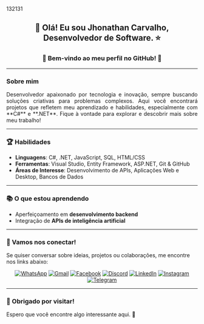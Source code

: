 132131
## <p align="center">👋 Olá! Eu sou <strong>Jhonathan Carvalho</strong>, Desenvolvedor de Software. ⭐</p>

### <p align="center">🚀 Bem-vindo ao meu perfil no GitHub! 💜</p>

---

### Sobre mim  
<p align="justify">  
Desenvolvedor apaixonado por tecnologia e inovação, sempre buscando soluções criativas para problemas complexos. Aqui você encontrará projetos que refletem meu aprendizado e habilidades, especialmente com **C#** e **.NET**. Fique à vontade para explorar e descobrir mais sobre meu trabalho!  
</p>

---

### 🏆 Habilidades  

- **Linguagens**: C#, .NET, JavaScript, SQL, HTML/CSS  
- **Ferramentas**: Visual Studio, Entity Framework, ASP.NET, Git & GitHub  
- **Áreas de Interesse**: Desenvolvimento de APIs, Aplicações Web e Desktop, Bancos de Dados  

---

### 📚 O que estou aprendendo  
- Aperfeiçoamento em **desenvolvimento backend**  
- Integração de **APIs de inteligência artificial**  

---

### 💬 Vamos nos conectar!  
Se quiser conversar sobre ideias, projetos ou colaborações, me encontre nos links abaixo:  

<div align="center">
<a href="https://wa.me/5527996202811" target="_blank"><img src="https://img.shields.io/badge/WhatsApp-25D366?style=for-the-badge&logo=whatsapp&logoColor=white" alt="WhatsApp"/></a>
<a href="mailto:ti.dev.carvalho@gmail.com" target="_blank"><img src="https://img.shields.io/badge/Gmail-D14836?style=for-the-badge&logo=gmail&logoColor=white" alt="Gmail"/></a>
<a href="https://www.facebook.com/jhonathancarvalhodev/" target="_blank"><img src="https://img.shields.io/badge/Facebook-1877F2?style=for-the-badge&logo=facebook&logoColor=white" alt="Facebook"/></a>
<a href="https://discord.com/invite/jhonathancarvalho" target="_blank"><img src="https://img.shields.io/badge/Discord-5865F2?style=for-the-badge&logo=discord&logoColor=white" alt="Discord"/></a>
<a href="https://www.linkedin.com/in/jhonathancarvalho/" target="_blank"><img src="https://img.shields.io/badge/LinkedIn-0077B5?style=for-the-badge&logo=linkedin&logoColor=white" alt="LinkedIn"/></a>
<a href="https://www.instagram.com/jhonathancarvalho/" target="_blank"><img src="https://img.shields.io/badge/Instagram-E4405F?style=for-the-badge&logo=instagram&logoColor=white" alt="Instagram"/></a>
<a href="https://t.me/jhonathancarvalho" target="_blank"><img src="https://img.shields.io/badge/Telegram-0088CC?style=for-the-badge&logo=telegram&logoColor=white" alt="Telegram"/></a>
</div> 

---

### 🌟 Obrigado por visitar!  
Espero que você encontre algo interessante aqui. 🚀  
